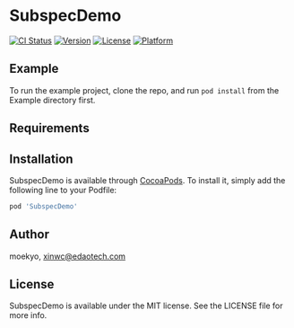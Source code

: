 # SubspecDemo

[![CI Status](https://img.shields.io/travis/moekyo/SubspecDemo.svg?style=flat)](https://travis-ci.org/moekyo/SubspecDemo)
[![Version](https://img.shields.io/cocoapods/v/SubspecDemo.svg?style=flat)](https://cocoapods.org/pods/SubspecDemo)
[![License](https://img.shields.io/cocoapods/l/SubspecDemo.svg?style=flat)](https://cocoapods.org/pods/SubspecDemo)
[![Platform](https://img.shields.io/cocoapods/p/SubspecDemo.svg?style=flat)](https://cocoapods.org/pods/SubspecDemo)

## Example

To run the example project, clone the repo, and run `pod install` from the Example directory first.

## Requirements

## Installation

SubspecDemo is available through [CocoaPods](https://cocoapods.org). To install
it, simply add the following line to your Podfile:

```ruby
pod 'SubspecDemo'
```

## Author

moekyo, xinwc@edaotech.com

## License

SubspecDemo is available under the MIT license. See the LICENSE file for more info.
